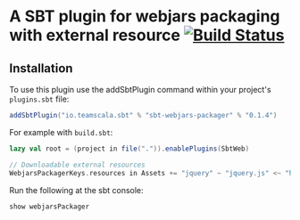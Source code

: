 # A SBT plugin for webjars packaging with external resource [![Build Status](https://travis-ci.org/zenato/sbt-webjars-packager.svg?branch=master)](https://travis-ci.org/zenato/sbt-webjars-packager)

Installation
------------

To use this plugin use the addSbtPlugin command within your project's `plugins.sbt` file:

```scala
addSbtPlugin("io.teamscala.sbt" % "sbt-webjars-packager" % "0.1.4")
```

For example with `build.sbt`:

```scala
lazy val root = (project in file(".")).enablePlugins(SbtWeb)

// Downloadable external resources
WebjarsPackagerKeys.resources in Assets += "jquery" ~ "jquery.js" <~ "http://code.jquery.com/jquery.js"
```

Run the following at the sbt console:
```scala
show webjarsPackager
```